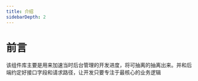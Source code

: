 ```yaml
---
title: 介绍
sidebarDepth: 2
---
```


# 前言

该组件库主要是用来加速当时后台管理的开发进度，将可抽离的抽离出来。并和后端约定好接口字段和请求路径，让开发只要专注于最核心的业务逻辑
